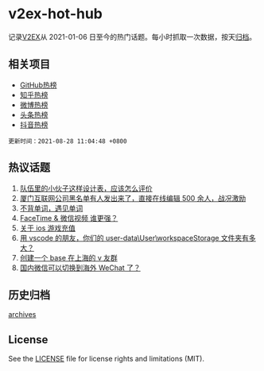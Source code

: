 # v2ex-hot-hub

 记录[V2EX](https://www.v2ex.com/)从 2021-01-06 日至今的热门话题。每小时抓取一次数据，按天[归档](archives)。
 
 ## 相关项目

- [GitHub热榜](https://github.com/snaildev/github-hot-hub)
- [知乎热榜](https://github.com/snaildev/zhihu-hot-hub)
- [微博热榜](https://github.com/snaildev/weibo-hot-hub)
- [头条热榜](https://github.com/snaildev/toutiao-hot-hub)
- [抖音热榜](https://github.com/snaildev/douyin-hot-hub)


 `更新时间：2021-08-28 11:04:48 +0800`

## 热议话题

1. [队伍里的小伙子这样设计表，应该怎么评价](https://www.v2ex.com/t/798305)
1. [厦门互联网公司黑名单有人发出来了，直接在线编辑 500 余人，战况激励](https://www.v2ex.com/t/798356)
1. [不背单词，遇见单词](https://www.v2ex.com/t/798373)
1. [FaceTime & 微信视频 谁更强？](https://www.v2ex.com/t/798310)
1. [关于 ios 游戏充值](https://www.v2ex.com/t/798359)
1. [用 vscode 的朋友，你们的 user-data\User\workspaceStorage 文件夹有多大？](https://www.v2ex.com/t/798343)
1. [创建一个 base 在上海的 v 友群](https://www.v2ex.com/t/798409)
1. [国内微信可以切换到海外 WeChat 了？](https://www.v2ex.com/t/798441)

## 历史归档

[archives](archives)

## License

See the [LICENSE](LICENSE) file for license rights and limitations (MIT).
